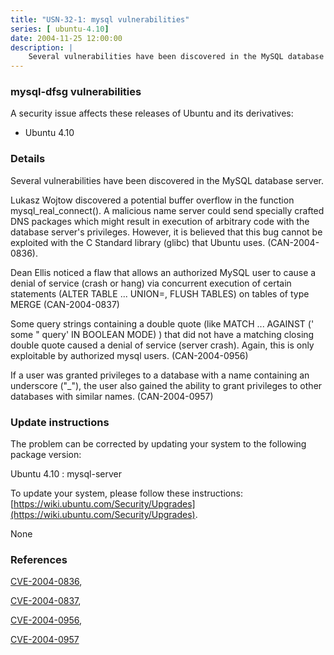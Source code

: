 ```yaml
---
title: "USN-32-1: mysql vulnerabilities"
series: [ ubuntu-4.10]
date: 2004-11-25 12:00:00
description: |
    Several vulnerabilities have been discovered in the MySQL database server.
--- 
```

 
### mysql-dfsg vulnerabilities

A security issue affects these releases of Ubuntu and its derivatives:

* Ubuntu 4.10

### Details

Several vulnerabilities have been discovered in the MySQL database server.

Lukasz Wojtow discovered a potential buffer overflow in the function mysql_real_connect(). A malicious name server could send specially crafted DNS packages which might result in execution of arbitrary code with the database server&#39;s privileges. However, it is believed that this bug cannot be exploited with the C Standard library (glibc) that Ubuntu uses. (CAN-2004-0836).

Dean Ellis noticed a flaw that allows an authorized MySQL user to cause a denial of service (crash or hang) via concurrent execution of certain statements (ALTER TABLE ... UNION=, FLUSH TABLES) on tables of type MERGE (CAN-2004-0837)

Some query strings containing a double quote (like MATCH ... AGAINST (&#39; some &quot; query&#39; IN BOOLEAN MODE) ) that did not have a matching closing double quote caused a denial of service (server crash). Again, this is only exploitable by authorized mysql users. (CAN-2004-0956)

If a user was granted privileges to a database with a name containing an underscore (&quot;_&quot;), the user also gained the ability to grant privileges to other databases with similar names. (CAN-2004-0957)

### Update instructions

The problem can be corrected by updating your system to the following package version:

Ubuntu 4.10
 : mysql-server 

To update your system, please follow these instructions: [https://wiki.ubuntu.com/Security/Upgrades](https://wiki.ubuntu.com/Security/Upgrades).

None

### References

 [CVE-2004-0836](http://people.ubuntu.com/~ubuntu-security/cve/CVE-2004-0836), 

 [CVE-2004-0837](http://people.ubuntu.com/~ubuntu-security/cve/CVE-2004-0837), 

 [CVE-2004-0956](http://people.ubuntu.com/~ubuntu-security/cve/CVE-2004-0956), 

 [CVE-2004-0957](http://people.ubuntu.com/~ubuntu-security/cve/CVE-2004-0957)
 
